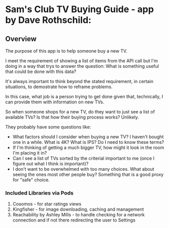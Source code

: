 # Sam's Club TV Buying Guide - app by Dave Rothschild:

## Overview

The purpose of this app is to help someone buy a new TV.

I meet the requirement of showing a list of items from the API call but I'm doing in a way that trys to answer the question:  What is something useful that could be done with this data?

It's always important to think beyond the stated requirement, in certain situations, to demostrate how to reframe problems.

In this case, what job is a person trying to get done given that, technically, I can provide them with information on new TVs.

So when someone shops for a new TV, do they want to just see a list of available TVs?  Is that how their buying process works?  Unlikely.

They probably have some questions like:
- What factors should I consider when buying a new TV?  I haven't bought one in a while.  What is 4K? What is IPS?  Do I need to know these terms?
- If I'm thinking of getting a much bigger TV, how might it look in the room I'm placing it in?
- Can I see a list of TVs sorted by the criterial important to me (once I figure out what I think is important)?
- I don't want to be overwhelmed with too many choices.  What about seeing the ones most other people buy?  Something that is a good proxy for  "safe" choice.

### Included Libraries via Pods
1. Cosomos - for star ratings views
2. Kingfisher - for image downloading, caching and management
3. Reachability by Ashley Mills - to handle checking for a network connection and if not there redirecting the user to Settings
